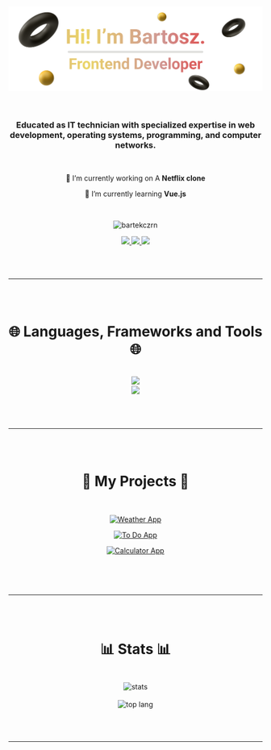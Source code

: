 ![Header](./bartekczrn_header.png)

<br/>
<h3 align="center">Educated as IT technician with specialized expertise in web development, operating systems, programming, and computer networks.</h3>
<br/>

<div align="center">
 
 🔭 I’m currently working on A **Netflix clone**
 
 🌱 I’m currently learning **Vue.js**
 
</div>
<br/>

<p align="center"> <img src="https://komarev.com/ghpvc/?username=bartekczrn&label=Profile%20views&color=0e75b6&style=flat" alt="bartekczrn" /> </p>
<div align="center"> 
  <a href="mailto:bartekczernicki719@gmail.com">
    <img src="https://img.shields.io/badge/Gmail-333333?style=for-the-badge&logo=gmail&logoColor=red" />
  </a>
  <a href="https://www.linkedin.com/in/bartosz-czernicki/" target="_blank">
    <img src="https://img.shields.io/badge/LinkedIn-0077B5?style=for-the-badge&logo=linkedin&logoColor=white" target="_blank" />
  </a>
  <a href="https://bartekczrn.github.io/" target="_blank">
     <img src="https://img.shields.io/badge/Portfolio-FF5722?style=for-the-badge&logo=todoist&logoColor=white" target="_blank" /> <!-- sqlite, safari, google-chrome are other good icon options -->
  </a>
</div>



<br/>
<br/>
<br/>
<hr/>
<br/>
<br/>


<h1 align="center">🌐 Languages, Frameworks and Tools 🌐</h1>
<br/>
<div align="center">
    <img src="https://skillicons.dev/icons?i=html,css,javascript,bootstrap,react,php,mysql,python" />
    <br>
    <img src="https://skillicons.dev/icons?i=vscode,github,figma,blender" /><br>
</div>


<br/>
<br/>
<br/>
<hr/>
<br/>
<br/>


<h1 align=center>📁 My Projects 📁</h1>
<br>

<div align=center>
 
[![Weather App](https://github-readme-stats.vercel.app/api/pin/?username=bartekczrn&repo=weather-app&theme=nord&border_radius=10)](https://github.com/bartekczrn/weather-app)

</div>

<div align=center>
 
[![To Do App](https://github-readme-stats.vercel.app/api/pin/?username=bartekczrn&repo=to-do&theme=nord&border_radius=10)](https://github.com/bartekczrn/to-do)

</div>

<div align=center>
 
[![Calculator App](https://github-readme-stats.vercel.app/api/pin/?username=bartekczrn&repo=calculator&theme=nord&border_radius=10)](https://github.com/bartekczrn/calculator)

</div>


<br/>
<br/>
<br/>
<hr/>
<br/>
<br/>


<h1 align="center">📊 Stats 📊</h1>
<br>
<div align=center>
  <img width=400 align="center" src="https://github-readme-stats.vercel.app/api?username=bartekczrn&count_private=true&show_icons=true&theme=nord&rank_icon=github&border_radius=10" alt="stats" />
  <br/>
  <br/>
  <img width=350 align="center" src="https://github-readme-stats.vercel.app/api/top-langs/?username=bartekczrn&langs_count=8&layout=compact&theme=nord&border_radius=10" alt="top lang" />
</div>


<br/>
<br/>
<br/>
<hr/>
